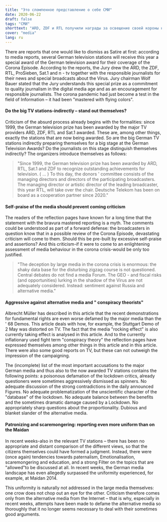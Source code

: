 ```yaml
---
title: "Это сломленное представление о себе СМИ"
date: 2020-06-22
draft: false
tags: "СМИ"
shorttext: "ARD, ZDF и RTL получили награды за освещение своей короны на немецкой телевизионной премии. Это не сатира, эти средства массовой информации справились бы с этим на лету."
cover: "media"
lang: ru
---
```


There are reports that one would like to dismiss as Satire at first: according to media reports, several German television stations will receive this year a special award of the German television award for their coverage of the Corona Episode. According to the reports, the Jury drew the ARD, the ZDF, RTL, ProSieben, Sat.1 and n - tv together with the responsible journalists for their news and special broadcasts about the Virus. Jury chairman Wolf Bauer stated that the Jury understands this special prize as a commitment to quality journalism in the digital media age and as an encouragement for responsible journalists. The corona pandemic had just become a test in the field of Information – it had been "mastered with flying colors".

#### Do the big TV stations-indirectly – stand out themselves?

Criticism of the absurd process already begins with the formalities: since 1999, the German television prize has been awarded by the major TV providers ARD, ZDF, RTL and Sat.1 awarded. These are, among other things, exactly the stations that are now being awarded. So are the big German TV stations indirectly preparing themselves for a big stage at the German Television Awards? Do the journalists on this stage distinguish themselves indirectly? The organizers introduce themselves as follows:

> "Since 1999, the German television prize has been awarded by ARD, RTL, Sat.1 and ZDF to recognize outstanding achievements for television. ( ... ) To this day, the donors ' committee consists of the managing directors and directors of the participating broadcasters. The managing director or artistic director of the leading broadcaster, this year RTL, will take over the chair. Deutsche Telekom has been on board as a cooperation partner since 2020."

#### Self-praise of the media should prevent coming criticism

The readers of the reflection pages have known for a long time that the statement with the bravura mastered reporting is a myth. The comments could be understood as part of a forward defense: the broadcasters in question know that in a possible review of the Corona Episode, devastating criticism will come to them. Should this be pre-built by excessive self-praise and assertions? And this criticism-if it were to come to an enlightening assessment of media behaviour in the corona crisis-would be only too justified.

> "The deception by large media in the corona crisis is enormous: the shaky data base for the disturbing zigzag course is not questioned. Central debates do not find a media Forum. The GEO - and fiscal risks (and opportunities) lurking in the shadow of the Virus are not adequately considered. Instead: sentiment against Russia and alternative media."

#### Aggressive against alternative media and " conspiracy theorists"

Albrecht Müller has described in this article that the recent demonstrations for fundamental rights are even worse defamed by the major media than the ' 68 Demos. This article deals with how, for example, the Stuttgart Demo of 2 May was distorted on TV. The fact that the media "rocking effect" is also currently taking effect is analysed in this article. And to the currently inflationary used fight term "conspiracy theory" the reflection pages have expressed themselves among other things in this article and in this article. There were also some good reports on TV, but these can not outweigh the impression of the campaigning.

The (incomplete) list of the most important accusations to the major German media and thus also to the now awarded TV stations contains the following points: a poisonous defamation of the lockdown critics, already questioners were sometimes aggressively dismissed as spinners. No adequate discussion of the strong contradictions in the daily announced Figures. No adequate problematization of the unscientific character of the "database" of the lockdown. No adequate balance between the benefits and the sometimes dramatic damage caused by a Lockdown. No appropriately sharp questions about the proportionality. Dubious and blanket slander of the alternative media.

#### Patronizing and scaremongering: reporting even more uniform than on the Maidan

In recent weeks-also in the relevant TV stations – there has been no appropriate and distant comparison of the different views, so that the citizens themselves could have formed a judgment. Instead, there were (once again) tendencies towards paternalism, Emotionalisation, scaremongering and education, and a strong Filter on the topics that are "allowed"to be discussed at all. In recent weeks, the German media landscape has even allegedly surpassed the uniformity experienced, for example, at Maidan 2014.

This uniformity is naturally not addressed in the large media themselves: one crow does not chop out an eye for the other. Criticism therefore comes only from the alternative media from the Internet – that is why, especially in recent weeks, attempts have been made to defame the alternative media so thoroughly that it no longer seems necessary to deal with their sometimes good arguments.
